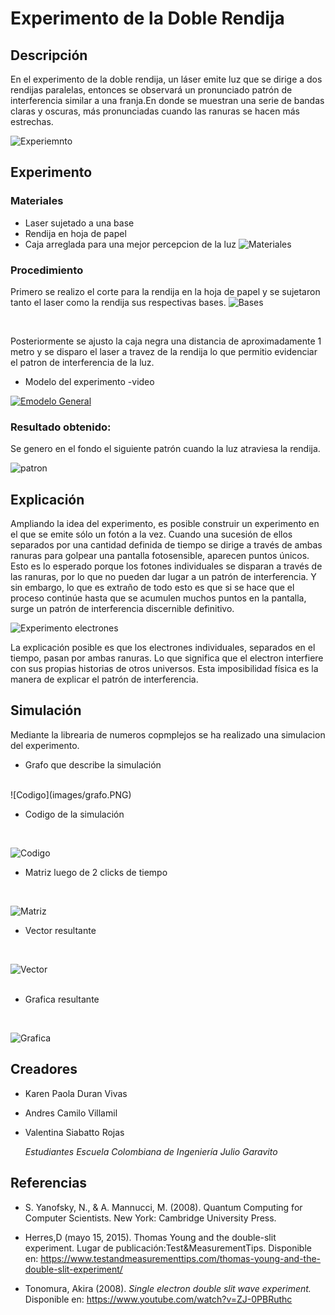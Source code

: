 # Experimento de la Doble Rendija 


## Descripción 

En el experimento de la doble rendija, un láser emite luz que se dirige a dos rendijas paralelas, entonces se observará un pronunciado patrón de interferencia similar a una franja.En donde se muestran una serie de bandas claras y oscuras, más pronunciadas cuando las ranuras se hacen más estrechas.

![Experiemnto](images/experiment.jpg)

## Experimento

### Materiales
* Laser sujetado a una base
* Rendija en hoja de papel
* Caja arreglada para una mejor percepcion de la luz
 ![Materiales](images/materiales.jpg)

### Procedimiento
Primero se realizo el corte para la rendija en la hoja de papel y se sujetaron tanto el laser como la rendija sus respectivas bases.
![Bases](images/bases.jpg)

<br>

Posteriormente se ajusto la caja negra una distancia de aproximadamente 1 metro y se disparo el laser a travez de la rendija lo que permitio evidenciar el patron de interferencia de la luz.


* Modelo del experimento -video

[![Emodelo General](images/modeloGeneral.jpeg)](https://youtu.be/q19X2xPSG70) 




### Resultado obtenido: 

Se genero en el fondo el siguiente patrón cuando la luz atraviesa la rendija.

![patron](images/espectro.jpeg)


##  Explicación

Ampliando la idea del experimento, es posible construir un experimento en el que se emite sólo un fotón a la vez. Cuando una sucesión de ellos separados por una cantidad definida de tiempo se dirige a través de ambas ranuras para golpear una pantalla fotosensible, aparecen puntos únicos. Esto es lo esperado porque los fotones individuales se disparan a través de las ranuras, por lo que no pueden dar lugar a un patrón de interferencia. Y sin embargo, lo que es extraño de todo esto es que si se hace que el proceso continúe hasta que se acumulen muchos puntos en la pantalla, surge un patrón de interferencia discernible definitivo.


![Experimento electrones](images/electronExperimento.png)

La explicación posible es que los electrones individuales, separados en el tiempo, pasan por ambas ranuras. Lo que significa que el electron interfiere con sus propias historias de otros universos. Esta imposibilidad física es la manera de explicar el patrón de interferencia.

## Simulación
Mediante la librearia de numeros copmplejos se ha realizado una simulacion del experimento.

* Grafo que describe la simulación
<br>
![Codigo](images/grafo.PNG)
<br>

* Codigo de la simulación
<br>

![Codigo](images/Code.PNG)
<br>

* Matriz luego de 2 clicks de tiempo
<br>

![Matriz](images/matriz.PNG)
<br>

* Vector resultante
<br>

![Vector](images/vector.PNG)   
<br>

* Grafica resultante
<br>

![Grafica](images/Grafica.PNG) 


## Creadores

* Karen Paola Duran Vivas
* Andres Camilo Villamil
* Valentina Siabatto Rojas

    *Estudiantes Escuela Colombiana de Ingeniería Julio Garavito* 


## Referencias 

* S. Yanofsky, N., & A. Mannucci, M. (2008). Quantum Computing for Computer Scientists. New York: Cambridge University Press.

* Herres,D (mayo 15, 2015). Thomas Young and the double-slit experiment. Lugar de publicación:Test&MeasurementTips. Disponible en: https://www.testandmeasurementtips.com/thomas-young-and-the-double-slit-experiment/

* Tonomura, Akira (2008). *Single electron double slit wave experiment.* Disponible en: https://www.youtube.com/watch?v=ZJ-0PBRuthc



